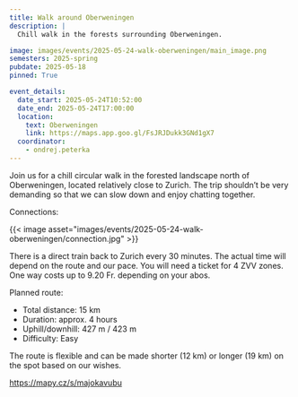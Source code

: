 ```yaml
---
title: Walk around Oberweningen
description: |
  Chill walk in the forests surrounding Oberweningen.

image: images/events/2025-05-24-walk-oberweningen/main_image.png
semesters: 2025-spring
pubdate: 2025-05-18
pinned: True

event_details:
  date_start: 2025-05-24T10:52:00
  date_end: 2025-05-24T17:00:00
  location:
    text: Oberweningen
    link: https://maps.app.goo.gl/FsJRJDukk3GNd1gX7
  coordinator: 
    - ondrej.peterka
---
```


Join us for a chill circular walk in the forested landscape north of Oberweningen, located relatively close to Zurich. The trip shouldn’t be very demanding so that we can slow down and enjoy chatting together.

Connections:

{{< image asset="images/events/2025-05-24-walk-oberweningen/connection.jpg" >}}


There is a direct train back to Zurich every 30 minutes. The actual time will depend on the route and our pace.
You will need a ticket for 4 ZVV zones. One way costs up to 9.20 Fr. depending on your abos.


Planned route:

* Total distance: 15 km
* Duration: approx. 4 hours
* Uphill/downhill: 427 m / 423 m
* Difficulty: Easy

The route is flexible and can be made shorter (12 km) or longer (19 km) on the spot based on our wishes.

https://mapy.cz/s/majokavubu 